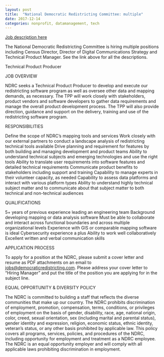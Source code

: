 ```yaml
---
layout: post
title:  "National Democratic Redistricting Committee: multiple"
date: 2017-12-14
categories: nonprofit, datamanagement, tech
---
```


[Job description here](https://democraticredistricting.com/careers/)

The National Democratic Redistricting Committee is hiring multiple positions including Census Director, Director of Digital Communications Strategy and Technical Product Manager.
See the link above for all the descriptions.

Technical Product Producer

JOB OVERVIEW

NDRC seeks a Technical Product Producer to develop and execute our redistricting software program as well as oversee other data and mapping demands, as necessary.  The TPP will work closely with stakeholders, product vendors and software developers to gather data requirements and manage the overall product development process.  The TPP will also provide direction, guidance and support on the delivery, training and use of the redistricting software program.

RESPONSIBILITIES

Define the scope of NDRC’s mapping tools and services
Work closely with our external partners to conduct a landscape analysis of redistricting technical tools available
Drive planning and requirement for features by both building and managing development and product teams
Ability to understand technical subjects and emerging technologies and use the right tools
Ability to translate user requirements into software features and detailed technical requirements
Communicate product benefits to stakeholders including support and training
Capability to manage experts in their volunteer capacity, as needed
Capability to assess data platforms and interact with various platform types
Ability to understand highly technical subject matter and to communicate about that subject matter to both technical and non-technical audiences
 
QUALIFICATIONS

5+ years of previous experience leading an engineering team
Background developing mapping or data analysis software
Must be able to collaborate and interact across functional boundaries and across multiple organizational levels
Experience with GIS or comparable mapping software is ideal
Cybersecurity experience a plus
Ability to work well collaboratively
Excellent written and verbal communication skills
 
APPLICATION PROCESS

To apply for a position at the NDRC, please submit a cover letter and resume as PDF attachments on an email to jobs@democraticredistricting.com. Please address your cover letter to “Hiring Manager” and put the title of the position you are applying for in the subject line.

EQUAL OPPORTUNITY & DIVERSITY POLICY

The NDRC is committed to building a staff that reflects the diverse communities that make up our country. The NDRC prohibits discrimination of employment, promotion, compensation, terms, conditions, or privileges of employment on the basis of gender, disability, race, age, national origin, color, creed, sexual orientation, sex (including marital and parental status), gender identity and expression, religion, economic status, ethnic identity, veteran’s status, or any other basis prohibited by applicable law. This policy covers all programs, services, policies, and procedures of the NDRC, including opportunity for employment and treatment as a NDRC employee. The NDRC is an equal opportunity employer and will comply with all applicable laws prohibiting discrimination in employment.
